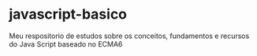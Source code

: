 # javascript-basico
Meu respositorio de estudos sobre os conceitos, fundamentos e recursos do Java Script baseado no ECMA6

